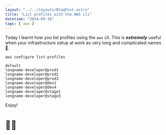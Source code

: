 ```yaml
---
layout: "../../layouts/BlogPost.astro"
title: "List profiles with the AWS cli"
datetime: "2024-09-16"
tags: [ aws ]
---
```


Today I learnt how you list profiles using the `aws` cli. This is _**extremely**_ useful when your infrastructure setup at work as very long and complicated names 🤠.

```
aws configure list-profiles
```

```
default
longname-developer@prod1
longname-developer@prod2
longname-developer@prod3
longname-developer@dev1
longname-developer@dev4
longname-developer@stage1
longname-developer@stage3
```

Enjoy!

# 🙅‍♂️
